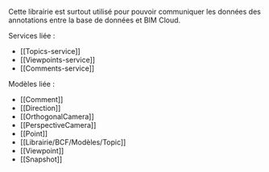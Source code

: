 Cette librairie est surtout utilisé pour pouvoir communiquer les données des annotations entre la base de données et BIM Cloud.

Services liée :
- [[Topics-service]]
- [[Viewpoints-service]]
- [[Comments-service]]

Modèles liée :
- [[Comment]]
- [[Direction]]
- [[OrthogonalCamera]]
- [[PerspectiveCamera]]
- [[Point]]
- [[Librairie/BCF/Modèles/Topic]]
- [[Viewpoint]]
- [[Snapshot]]